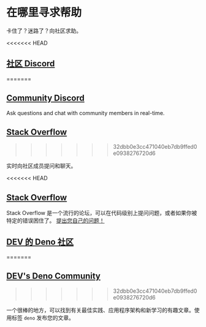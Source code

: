 # 在哪里寻求帮助

卡住了？迷路了？向社区求助。

<<<<<<< HEAD
## [社区 Discord](https://discord.gg/deno)
=======
## [Community Discord](https://discord.gg/deno)

Ask questions and chat with community members in real-time.

## [Stack Overflow](https://stackoverflow.com/questions/tagged/deno)
>>>>>>> 32dbb0e3cc471040eb7db9ffed0e0938276720d6

实时向社区成员提问和聊天。

<<<<<<< HEAD
## [Stack Overflow](https://stackoverflow.com/questions/tagged/deno)

Stack Overflow
是一个流行的论坛，可以在代码级别上提问问题，或者如果你被特定的错误困住了。
[提出您自己的问题！](https://stackoverflow.com/questions/ask?tags=deno)

## [DEV 的 Deno 社区](https://dev.to/t/deno)
=======
## [DEV's Deno Community](https://dev.to/t/deno)
>>>>>>> 32dbb0e3cc471040eb7db9ffed0e0938276720d6

一个很棒的地方，可以找到有关最佳实践、应用程序架构和新学习的有趣文章。使用标签
`deno` 发布您的文章。
